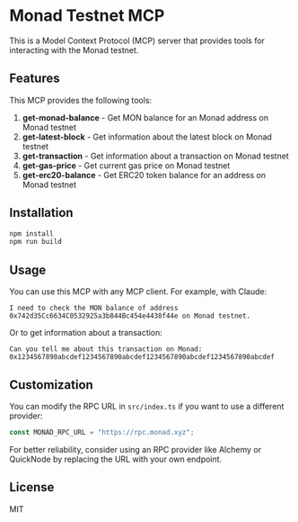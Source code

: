 # Monad Testnet MCP

This is a Model Context Protocol (MCP) server that provides tools for interacting with the Monad testnet.

## Features

This MCP provides the following tools:

1. **get-monad-balance** - Get MON balance for an Monad address on Monad testnet
2. **get-latest-block** - Get information about the latest block on Monad testnet
3. **get-transaction** - Get information about a transaction on Monad testnet
4. **get-gas-price** - Get current gas price on Monad testnet
5. **get-erc20-balance** - Get ERC20 token balance for an address on Monad testnet

## Installation

```bash
npm install
npm run build
```

## Usage

You can use this MCP with any MCP client. For example, with Claude:

```
I need to check the MON balance of address 0x742d35Cc6634C0532925a3b844Bc454e4438f44e on Monad testnet.
```

Or to get information about a transaction:

```
Can you tell me about this transaction on Monad: 0x1234567890abcdef1234567890abcdef1234567890abcdef1234567890abcdef
```

## Customization

You can modify the RPC URL in `src/index.ts` if you want to use a different provider:

```typescript
const MONAD_RPC_URL = "https://rpc.monad.xyz";
```

For better reliability, consider using an RPC provider like Alchemy or QuickNode by replacing the URL with your own endpoint.

## License

MIT